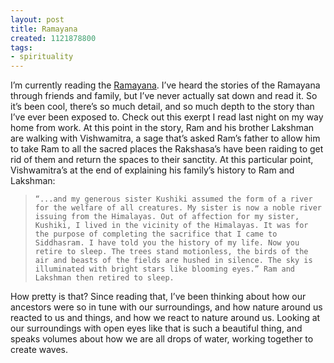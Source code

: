 ```yaml
---
layout: post
title: Ramayana
created: 1121878800
tags:
- spirituality
---
```

I’m currently reading the [Ramayana](http://www.amazon.com/exec/obidos/redirect?path=ASIN/8121500931&link_code=as2&camp=1789&tag=nikhiltrivedi-20&creative=9325). I’ve heard the stories of the Ramayana through friends and family, but I’ve never actually sat down and read it. So it’s been cool, there’s so much detail, and so much depth to the story than I’ve ever been exposed to. Check out this exerpt I read last night on my way home from work. At this point in the story, Ram and his brother Lakshman are walking with Vishwamitra, a sage that’s asked Ram’s father to allow him to take Ram to all the sacred places the Rakshasa’s have been raiding to get rid of them and return the spaces to their sanctity. At this particular point, Vishwamitra’s at the end of explaining his family’s history to Ram and Lakshman:

> 
>     “...and my generous sister Kushiki assumed the form of a river for the welfare of all creatures. My sister is now a noble river issuing from the Himalayas. Out of affection for my sister, Kushiki, I lived in the vicinity of the Himalayas. It was for the purpose of completing the sacrifice that I came to Siddhasram. I have told you the history of my life. Now you retire to sleep. The trees stand motionless, the birds of the air and beasts of the fields are hushed in silence. The sky is illuminated with bright stars like blooming eyes.” Ram and Lakshman then retired to sleep.
> 

How pretty is that? Since reading that, I’ve been thinking about how our ancestors were so in tune with our surroundings, and how nature around us reacted to us and things, and how we react to nature around us. Looking at our surroundings with open eyes like that is such a beautiful thing, and speaks volumes about how we are all drops of water, working together to create waves. 
